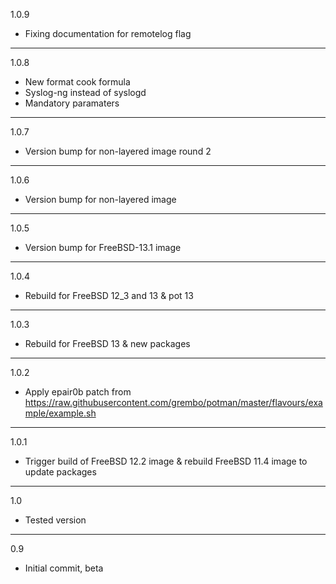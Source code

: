 1.0.9

* Fixing documentation for remotelog flag

---

1.0.8

* New format cook formula
* Syslog-ng instead of syslogd
* Mandatory paramaters

---

1.0.7

* Version bump for non-layered image round 2

---

1.0.6

* Version bump for non-layered image

---

1.0.5

* Version bump for FreeBSD-13.1 image

---

1.0.4

* Rebuild for FreeBSD 12_3 and 13 & pot 13

---

1.0.3

* Rebuild for FreeBSD 13 & new packages

---

1.0.2

* Apply epair0b patch from https://raw.githubusercontent.com/grembo/potman/master/flavours/example/example.sh

---

1.0.1

* Trigger build of FreeBSD 12.2 image & rebuild FreeBSD 11.4 image to update packages

---

1.0

* Tested version

---
0.9

* Initial commit, beta
